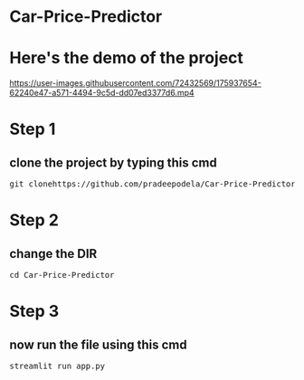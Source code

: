# Car-Price-Predictor

<h1>Here's the demo of the project</h1>


https://user-images.githubusercontent.com/72432569/175937654-62240e47-a571-4494-9c5d-dd07ed3377d6.mp4



<h1>Step 1</h1>
<h2>clone the project by typing this cmd</h2>
<pre>git clonehttps://github.com/pradeepodela/Car-Price-Predictor</pre>

<h1>Step 2</h1>
<h2>change the DIR</h2>
<pre>cd Car-Price-Predictor</pre>

<h1>Step 3</h1>
<h2> now run the file using this cmd </h2>
<pre>streamlit run app.py</pre>


